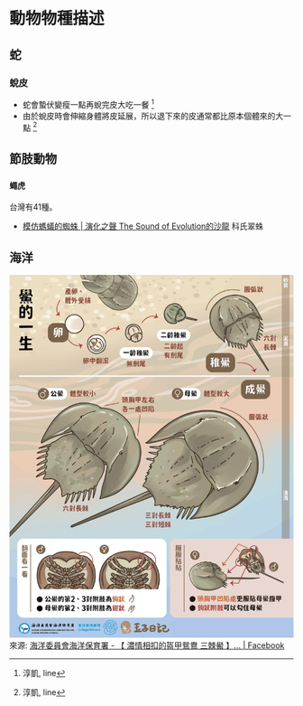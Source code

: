 # 動物物種描述

## 蛇

### 蛻皮

- 蛇會蟄伏變瘦一點再蛻完皮大吃一餐 [^1]
- 由於蛻皮時會伸縮身體將皮延展，所以退下來的皮通常都比原本個體來的大一點 [^1]

## 節肢動物

###

#### 蠅虎
台灣有41種。

- [模仿螞蟻的蜘蛛 | 演化之聲 The Sound of Evolution的沙龍](https://vocus.cc/article/665881fafd897800012239ed) 科氏翠蛛

## 海洋

![hourceshoe-crab](../assets/nature/horseshoe-crab.jpg)
來源: [海洋委員會海洋保育署 - 【 濃情相扣的盔甲鴛鴦 三棘鱟 】... | Facebook](https://www.facebook.com/ocaoactaiwan/posts/pfbid02jhTgCTcEEofe8zV6pARNV6iMiPbJVwTFk9ModSnDZ3xJ77kJniZmRTBdcEk2K5BFl)


[^1]: 淳凱, line
